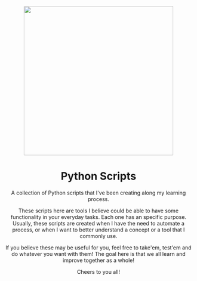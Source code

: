 <div align="center">

<img src="https://www.python.org/static/community_logos/python-logo-master-v3-TM-flattened.png" width="400px">

# Python Scripts

A collection of Python scripts that I've been creating along my learning process.

These scripts here are tools I believe could be able to have some functionality in your everyday tasks. Each one has an specific purpose. Usually, these scripts are created when I have the need to automate a process, or when I want to better understand a concept or a tool that I commonly use. 

If you believe these may be useful for you, feel free to take'em, test'em and do whatever you want with them! The goal here is that we all learn and improve together as a whole!

Cheers to you all!

</div>